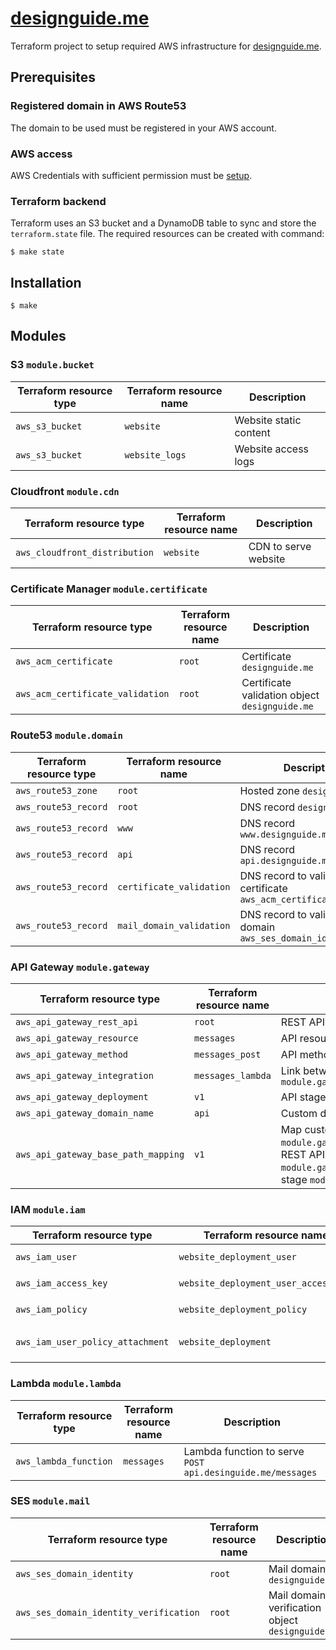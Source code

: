 # [designguide.me](https://designguide.me)
Terraform project to setup required AWS infrastructure for [designguide.me](https://designguide.me).

## Prerequisites

### Registered domain in AWS Route53

  The domain to be used must be registered in your AWS account.

### AWS access

  AWS Credentials with sufficient permission must be [setup](https://www.terraform.io/docs/providers/aws/index.html#authentication).

### Terraform backend

  Terraform uses an S3 bucket and a DynamoDB table to sync and store the `terraform.state` file. The required resources can be created with command:

  ```
  $ make state
  ```

## Installation

  ```
  $ make
  ```

## Modules

### S3 `module.bucket`

| Terraform resource type | Terraform resource name | Description            |
| ----------------------- | ----------------------- | ---------------------- |
| `aws_s3_bucket`         | `website`               | Website static content |
| `aws_s3_bucket`         | `website_logs`          | Website access logs    |

### Cloudfront `module.cdn`

| Terraform resource type       | Terraform resource name | Description          |
| ----------------------------- | ----------------------- | -------------------- |
| `aws_cloudfront_distribution` | `website`               | CDN to serve website |

### Certificate Manager `module.certificate`

| Terraform resource type          | Terraform resource name | Description                                    |
| -------------------------------- | ----------------------- | ---------------------------------------------- |
| `aws_acm_certificate`            | `root`                  | Certificate `designguide.me`                   |
| `aws_acm_certificate_validation` | `root`                  | Certificate validation object `designguide.me` |

### Route53 `module.domain`

| Terraform resource type | Terraform resource name  | Description                                                        |
| ----------------------- | ------------------------ | ------------------------------------------------------------------ |
| `aws_route53_zone`      | `root`                   | Hosted zone `designguide.me`                                       |
| `aws_route53_record`    | `root`                   | DNS record `designguide.me`                                        |
| `aws_route53_record`    | `www`                    | DNS record `www.designguide.me`                                    |
| `aws_route53_record`    | `api`                    | DNS record `api.designguide.me`                                    |
| `aws_route53_record`    | `certificate_validation` | DNS record to validate certificate `aws_acm_certificate.root`      |
| `aws_route53_record`    | `mail_domain_validation` | DNS record to validate email domain `aws_ses_domain_identity.root` |

### API Gateway `module.gateway`

| Terraform resource type             | Terraform resource name | Description                                                                                                                                                                                   |
| ----------------------------------- | ----------------------- | --------------------------------------------------------------------------------------------------------------------------------------------------------------------------------------------- |
| `aws_api_gateway_rest_api`          | `root`                  | REST API for `designguide.me`                                                                                                                                                                 |
| `aws_api_gateway_resource`          | `messages`              | API resource `messages`                                                                                                                                                                       |
| `aws_api_gateway_method`            | `messages_post`         | API method `POST messages`                                                                                                                                                                    |
| `aws_api_gateway_integration`       | `messages_lambda`       | Link between `module.lambda.messages` and `module.gateway.aws_api_gateway_method.messages_post `                                                                                              |
| `aws_api_gateway_deployment`        | `v1`                    | API stage `v1`                                                                                                                                                                                |
| `aws_api_gateway_domain_name`       | `api`                   | Custom domain name `api.designguide.me`                                                                                                                                                       |
| `aws_api_gateway_base_path_mapping` | `v1`                    | Map custom domain name `module.gateway.aws_api_gateway_domain_name.api` with REST API `module.gateway.aws_api_gateway_rest_api.root` and stage `module.gateway.aws_api_gateway_deployment.v1` |

### IAM `module.iam`

| Terraform resource type          | Terraform resource name              | Description                                                                                 |
| -------------------------------- | ------------------------------------ | ------------------------------------------------------------------------------------------- |
| `aws_iam_user`                   | `website_deployment_user`            | IAM user to deploy to `module.bucket.website`                                               |
| `aws_iam_access_key`             | `website_deployment_user_access_key` | Access key for programmatic access for `aws_iam_user.website_deployment_user`               |
| `aws_iam_policy`                 | `website_deployment_policy`          | IAM policy to access `module.bucket.website`                                                |
| `aws_iam_user_policy_attachment` | `website_deployment`                 | Attach `aws_iam_policy.website_deployment_policy` to `aws_iam_user.website_deployment_user` |

### Lambda `module.lambda`

| Terraform resource type | Terraform resource name | Description                                                |
| ----------------------- | ----------------------- | ---------------------------------------------------------- |
| `aws_lambda_function`   | `messages`              | Lambda function to serve `POST api.desinguide.me/messages` |

### SES `module.mail`

| Terraform resource type                | Terraform resource name | Description                                      |
| -------------------------------------- | ----------------------- | ------------------------------------------------ |
| `aws_ses_domain_identity`              | `root`                  | Mail domain `designguide.me`                     |
| `aws_ses_domain_identity_verification` | `root`                  | Mail domain verification object `designguide.me` |
